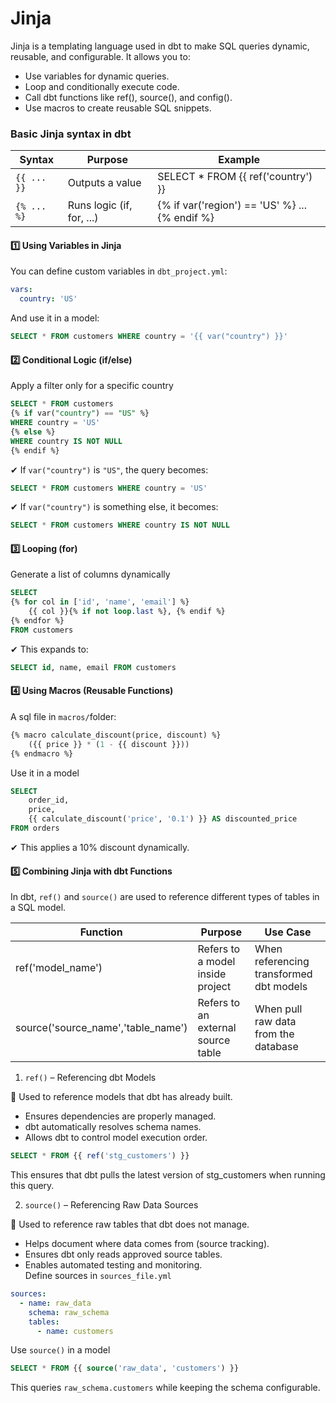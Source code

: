 # Jinja
Jinja is a templating language used in dbt to make SQL queries dynamic, reusable, and configurable. It allows you to:
* Use variables for dynamic queries.
* Loop and conditionally execute code.
* Call dbt functions like ref(), source(), and config().
* Use macros to create reusable SQL snippets.

### Basic Jinja syntax in dbt
|Syntax      | Purpose                    | Example                                           |
|------------|----------------------------|---------------------------------------------------|
|`{{ ... }}` | Outputs a value            | SELECT * FROM {{ ref('country') }}                |
|`{% ... %}` | Runs logic (if, for, ...)  | {% if var('region') == 'US' %} ... {% endif %}    |

#### 1️⃣ Using Variables in Jinja
You can define custom variables in `dbt_project.yml`:
```yml
vars:
  country: 'US'
```
And use it in a model:
```sql
SELECT * FROM customers WHERE country = '{{ var("country") }}'
```

#### 2️⃣ Conditional Logic (if/else)
Apply a filter only for a specific country
```sql
SELECT * FROM customers
{% if var("country") == "US" %}
WHERE country = 'US'
{% else %}
WHERE country IS NOT NULL
{% endif %}
```
✔ If `var("country")` is `"US"`, the query becomes:
```sql
SELECT * FROM customers WHERE country = 'US'
```
✔ If `var("country")` is something else, it becomes:
```sql
SELECT * FROM customers WHERE country IS NOT NULL
```
#### 3️⃣ Looping (for)
Generate a list of columns dynamically
```sql
SELECT 
{% for col in ['id', 'name', 'email'] %}
    {{ col }}{% if not loop.last %}, {% endif %}
{% endfor %}
FROM customers
```
✔ This expands to:
```sql
SELECT id, name, email FROM customers
```
#### 4️⃣ Using Macros (Reusable Functions)
A sql file in `macros/`folder:
```sql
{% macro calculate_discount(price, discount) %}
    ({{ price }} * (1 - {{ discount }}))
{% endmacro %}
```
Use it in a model
```sql
SELECT 
    order_id, 
    price, 
    {{ calculate_discount('price', '0.1') }} AS discounted_price
FROM orders
```
✔ This applies a 10% discount dynamically.
#### 5️⃣ Combining Jinja with dbt Functions
In dbt, `ref()` and `source()` are used to reference different types of tables in a SQL model.

| Function                            | Purpose                              | Use Case                                 |  
|-------------------------------------|--------------------------------------|------------------------------------------|
| ref('model_name')                   | Refers to a model inside project     | When referencing transformed dbt models  |
| source('source_name','table_name')  | Refers to an external source table   | When pull raw data from the database     |

1. `ref()` – Referencing dbt Models

📌 Used to reference models that dbt has already built.
* Ensures dependencies are properly managed.
* dbt automatically resolves schema names.
* Allows dbt to control model execution order.
```sql
SELECT * FROM {{ ref('stg_customers') }}
```
This ensures that dbt pulls the latest version of stg_customers when running this query.

2. `source()` – Referencing Raw Data Sources

📌 Used to reference raw tables that dbt does not manage.
* Helps document where data comes from (source tracking).
* Ensures dbt only reads approved source tables.
* Enables automated testing and monitoring. <br>
Define sources in `sources_file.yml`
```yml
sources:
  - name: raw_data
    schema: raw_schema
    tables:
      - name: customers
```
Use `source()` in a model
```sql
SELECT * FROM {{ source('raw_data', 'customers') }}
```
This queries `raw_schema.customers` while keeping the schema configurable.
